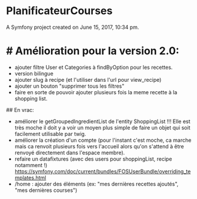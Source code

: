 PlanificateurCourses
====================

A Symfony project created on June 15, 2017, 10:34 pm.

# # Amélioration pour la version 2.0:
- ajouter filtre User et Categories à findByOption pour les recettes.
- version bilingue
- ajouter slug à recipe (et l'utiliser dans l'url pour view_recipe)
- ajouter un bouton "supprimer tous les filtres"
- faire en sorte de pouvoir ajouter plusieurs fois la meme recette à la shopping list.

## En vrac:

- améliorer le getGroupedIngredientList de l'entity ShoppingList !!! Elle est très moche il doit y a voir un moyen plus simple de faire un objet qui soit facilement utilisable par twig.
- améliorer la création d'un compte (pour l'instant c'est moche, ca marche mais ca renvoit plusieurs fois vers l'accueil alors qu'on s'attend à être renvoyé directement dans l'espace membre).
- refaire un datafixtures (avec des users pour shoppingList, recipe notamment !) https://symfony.com/doc/current/bundles/FOSUserBundle/overriding_templates.html
- /home : ajouter des éléments (ex: "mes dernières recettes ajoutés", "mes dernières courses")
